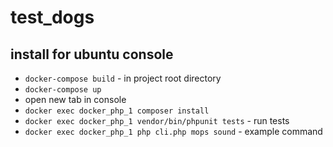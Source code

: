 # test_dogs


## install for ubuntu console

- `docker-compose build` - in project root directory 
- `docker-compose up`  
- open new tab in console
- `docker exec docker_php_1 composer install` 
- `docker exec docker_php_1 vendor/bin/phpunit tests`  - run tests
- `docker exec docker_php_1 php cli.php mops sound`  - example command